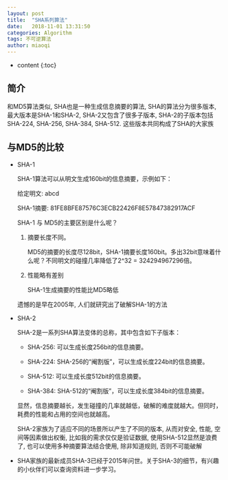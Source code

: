 ```yaml
---
layout: post
title:  "SHA系列算法"
date:   2018-11-01 13:31:50
categories: Algorithm
tags: 不可逆算法
author: miaoqi
---
```


* content
{:toc} 

## 简介

和MD5算法类似, SHA也是一种生成信息摘要的算法, SHA的算法分为很多版本, 最大版本是SHA-1和SHA-2, SHA-2又包含了很多子版本, SHA-2的子版本包括SHA-224, SHA-256, SHA-384, SHA-512. 这些版本共同构成了SHA的大家族

## 与MD5的比较

* SHA-1

    SHA-1算法可以从明文生成160bit的信息摘要，示例如下：

    给定明文: abcd

    SHA-1摘要: 81FE8BFE87576C3ECB22426F8E57847382917ACF

    SHA-1 与 MD5的主要区别是什么呢？

    1. 摘要长度不同。

        MD5的摘要的长度尽128bit，SHA-1摘要长度160bit。多出32bit意味着什么呢？不同明文的碰撞几率降低了2^32 = 324294967296倍。
        
    2. 性能略有差别
      
        SHA-1生成摘要的性能比MD5略低

    遗憾的是早在2005年, 人们就研究出了破解SHA-1的方法

* SHA-2

    SHA-2是一系列SHA算法变体的总称，其中包含如下子版本：

    * SHA-256: 可以生成长度256bit的信息摘要。
    
    * SHA-224: SHA-256的“阉割版”，可以生成长度224bit的信息摘要。
    
    * SHA-512: 可以生成长度512bit的信息摘要。
    
    * SHA-384: SHA-512的“阉割版”，可以生成长度384bit的信息摘要。
    
    显然，信息摘要越长，发生碰撞的几率就越低，破解的难度就越大。但同时，耗费的性能和占用的空间也就越高。

    SHA-2家族为了适应不同的场景所以产生了不同的版本, 从而对安全, 性能, 空间等因素做出权衡, 比如我的需求仅仅是验证数据, 使用SHA-512显然是浪费了, 也可以使用多种摘要算法结合使用, 除非知道规则, 否则不可能破解

* SHA家族的最新成员SHA-3已经于2015年问世。关于SHA-3的细节，有兴趣的小伙伴们可以查询资料进一步学习。






